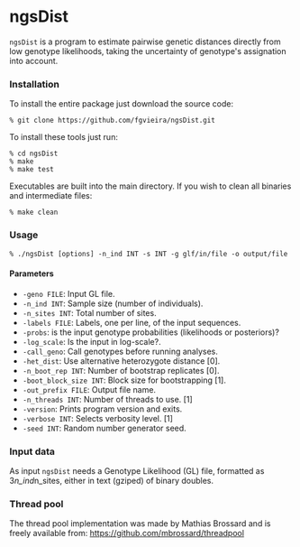 # ngsDist

`ngsDist` is a program to estimate pairwise genetic distances directly from low genotype likelihoods, taking the uncertainty of genotype's assignation into account.


### Installation

To install the entire package just download the source code:

    % git clone https://github.com/fgvieira/ngsDist.git

To install these tools just run:

    % cd ngsDist
    % make
    % make test

Executables are built into the main directory. If you wish to clean all binaries and intermediate files:

    % make clean

### Usage

    % ./ngsDist [options] -n_ind INT -s INT -g glf/in/file -o output/file

#### Parameters
* `-geno FILE`: Input GL file.
* `-n_ind INT`: Sample size (number of individuals).
* `-n_sites INT`: Total number of sites.
* `-labels FILE`: Labels, one per line, of the input sequences.
* `-probs`: is the input genotype probabilities (likelihoods or posteriors)?
* `-log_scale`: Is the input in log-scale?.
* `-call_geno`: Call genotypes before running analyses.
* `-het_dist`: Use alternative heterozygote distance [0].
* `-n_boot_rep INT`: Number of bootstrap replicates [0].
* `-boot_block_size INT`: Block size for bootstrapping [1].
* `-out_prefix FILE`: Output file name.
* `-n_threads INT`: Number of threads to use. [1]
* `-version`: Prints program version and exits.
* `-verbose INT`: Selects verbosity level. [1]
* `-seed INT`: Random number generator seed.

### Input data
As input `ngsDist` needs a Genotype Likelihood (GL) file, formatted as 3*n_ind*n_sites, either in text (gziped) of binary doubles.

### Thread pool
The thread pool	implementation was made	by Mathias Brossard and is freely available from:
https://github.com/mbrossard/threadpool
